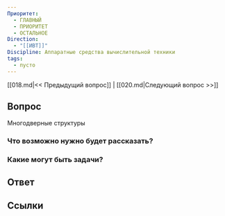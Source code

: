 ```yaml
---
Приоритет:
  - ГЛАВНЫЙ
  - ПРИОРИТЕТ
  - ОСТАЛЬНОЕ
Direction:
  - "[[ИВТ]]" 
Discipline: Аппаратные средства вычислительной техники 
tags:
  - пусто
---
```

[[018.md|<< Предыдущий вопрос]] | [[020.md|Следующий вопрос >>]]
## Вопрос

Многодверные структуры

### Что возможно нужно будет рассказать?

### Какие могут быть задачи?

## Ответ

## Ссылки
